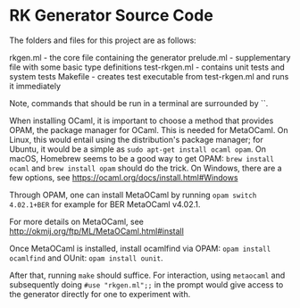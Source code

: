# RK Generator Source Code

The folders and files for this project are as follows:

rkgen.ml - the core file containing the generator
prelude.ml - supplementary file with some basic type definitions
test-rkgen.ml - contains unit tests and system tests
Makefile - creates test executable from test-rkgen.ml and runs it immediately

Note, commands that should be run in a terminal are surrounded by ``.

When installing OCaml, it is important to choose a method that provides OPAM, the package manager for OCaml. This is needed for MetaOCaml.
On Linux, this would entail using the distribution's package manager; for Ubuntu, it would be a simple as `sudo apt-get install ocaml opam`.
On macOS, Homebrew seems to be a good way to get OPAM: `brew install ocaml` and `brew install opam` should do the trick.
On Windows, there are a few options, see https://ocaml.org/docs/install.html#Windows

Through OPAM, one can install MetaOCaml by running `opam switch 4.02.1+BER` for example for BER MetaOCaml v4.02.1.

For more details on MetaOCaml, see http://okmij.org/ftp/ML/MetaOCaml.html#install

Once MetaOCaml is installed, install ocamlfind via OPAM: `opam install ocamlfind` and OUnit: `opam install ounit`.

After that, running `make` should suffice. For interaction, using `metaocaml` and subsequently doing `#use "rkgen.ml";;` in the prompt would give access to the generator directly for one to experiment with.

